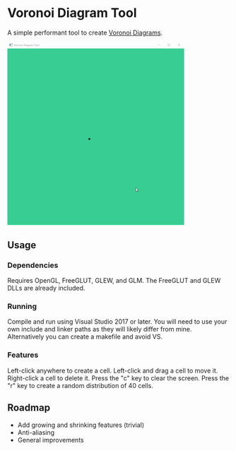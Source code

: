 # Voronoi Diagram Tool

A simple performant tool to create [Voronoi Diagrams](https://en.wikipedia.org/wiki/Voronoi_diagram). 

<img src="/images/animation.gif" alt="Animation" width="400">

## Usage
### Dependencies
Requires OpenGL, FreeGLUT, GLEW, and GLM. The FreeGLUT and GLEW DLLs are already included.

### Running
Compile and run using Visual Studio 2017 or later.  You will need to use your own include and linker paths as they will likely differ from mine. Alternatively you can create a makefile and avoid VS.

### Features

Left-click anywhere to create a cell. Left-click and drag a cell to move it. Right-click a cell to delete it. Press the "c" key to clear the screen. Press the "r" key to create a random distribution of 40 cells.

## Roadmap
- Add growing and shrinking features (trivial)
- Anti-aliasing
- General improvements
